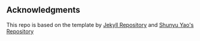 ## Acknowledgments
This repo is based on the template by [Jekyll Repository](https://github.com/jekyll/jekyll) and [Shunyu Yao's Repository](https://github.com/ysymyth/ysymyth.github.io)
